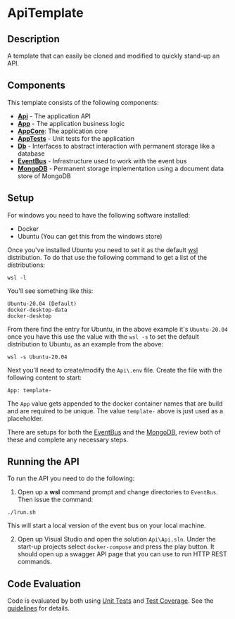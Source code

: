 # ApiTemplate
## Description
A template that can easily be cloned and modified to quickly stand-up an API.

## Components
This template consists of the following components:

* **[Api](./Api/README.md)** - The application API
* **[App](./App/README.md)** - The application business logic
* **[AppCore](./AppCore/README.md)**: The application core
* **[AppTests](./AppTests/README.md)** - Unit tests for the application
* **[Db](./Db/README.md)** - Interfaces to abstract interaction with permanent storage like a database
* **[EventBus](./EventBus/README.md)** - Infrastructure used to work with the event bus
* **[MongoDB](./MongoDb/README.md)** - Permanent storage implementation using a document data store of MongoDB

## Setup
For windows you need to have the following software installed:

* Docker
* Ubuntu (You can get this from the windows store)

Once you've installed Ubuntu you need to set it as the default [wsl](https://learn.microsoft.com/en-us/windows/wsl/) distribution.  To do that use the following command to get a list of the distributions:

```
wsl -l
```

You'll see something like this:

```
Ubuntu-20.04 (Default)
docker-desktop-data
docker-desktop
```

From there find the entry for Ubuntu, in the above example it's `Ubuntu-20.04` once you have this use the value with the `wsl -s` to set the default distribution to Ubuntu, as an example from the above:

```
wsl -s Ubuntu-20.04
```

Next you'll need to create/modify the `Api\.env` file. Create the file with the following content to start:

```
App: template-
```

The `App` value gets appended to the docker container names that are build and are required to be unique.  The value `template-` above is just used as a placeholder.

There are setups for both the [EventBus](./EventBus/README.md#setup) and the [MongoDB](./Db/README.md#setup), review both of these and complete any necessary steps.

## Running the API
To run the API you need to do the following:

1. Open up a **wsl** command prompt and change directories to `EventBus`.  Then issue the command:

```
./lrun.sh
```

This will start a local version of the event bus on your local machine.

2. Open up Visual Studio and open the solution `Api\Api.sln`.  Under the start-up projects select `docker-compose` and press the play button. It should open up a swagger API page that you can use to run HTTP REST commands.

## Code Evaluation
Code is evaluated by both using [Unit Tests](./AppTests/README.md#unit-tests) and [Test Coverage](./AppTests/README.md#test-coverage).  See the [guidelines](./AppTests/README.md#guidelines) for details.